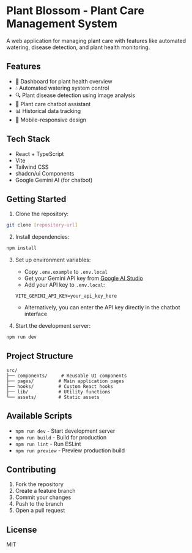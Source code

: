 # Plant Blossom - Plant Care Management System

A web application for managing plant care with features like automated watering, disease detection, and plant health monitoring.

## Features

- 🌱 Dashboard for plant health overview
- 💧 Automated watering system control
- 🔍 Plant disease detection using image analysis
- 💬 Plant care chatbot assistant
- 📊 Historical data tracking
- 📱 Mobile-responsive design

## Tech Stack

- React + TypeScript
- Vite
- Tailwind CSS
- shadcn/ui Components
- Google Gemini AI (for chatbot)

## Getting Started

1. Clone the repository:
```bash
git clone [repository-url]
```

2. Install dependencies:
```bash
npm install
```

3. Set up environment variables:
   - Copy `.env.example` to `.env.local`
   - Get your Gemini API key from [Google AI Studio](https://makersuite.google.com/app/apikey)
   - Add your API key to `.env.local`:
   ```
   VITE_GEMINI_API_KEY=your_api_key_here
   ```
   - Alternatively, you can enter the API key directly in the chatbot interface

4. Start the development server:
```bash
npm run dev
```

## Project Structure

```
src/
├── components/     # Reusable UI components
├── pages/         # Main application pages
├── hooks/         # Custom React hooks
├── lib/           # Utility functions
└── assets/        # Static assets
```

## Available Scripts

- `npm run dev` - Start development server
- `npm run build` - Build for production
- `npm run lint` - Run ESLint
- `npm run preview` - Preview production build

## Contributing

1. Fork the repository
2. Create a feature branch
3. Commit your changes
4. Push to the branch
5. Open a pull request

## License

MIT